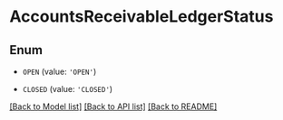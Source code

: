 # AccountsReceivableLedgerStatus


## Enum

* `OPEN` (value: `'OPEN'`)

* `CLOSED` (value: `'CLOSED'`)

[[Back to Model list]](../README.md#documentation-for-models) [[Back to API list]](../README.md#documentation-for-api-endpoints) [[Back to README]](../README.md)



